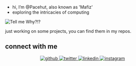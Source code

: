 - hi, I’m @Pacehut, also known as 'Mafiz'
- exploring the intricacies of computing

![Tell me Why?!?](https://media.giphy.com/media/VDB85YZsrqMXx3c7DE/giphy.gif)

just working on some projects, you can find them in my repos.


  
 
## connect with me  
<div align="center">
<a href="https://github.com/pacehutt" target="_blank">
<img src=https://img.shields.io/badge/github-%2324292e.svg?&style=for-the-badge&logo=github&logoColor=white alt=github style="margin-bottom: 5px;" />
</a>
<a href="https://twitter.com/whyknowmee" target="_blank">
<img src=https://img.shields.io/badge/twitter-%2300acee.svg?&style=for-the-badge&logo=twitter&logoColor=white alt=twitter style="margin-bottom: 5px;" />
</a>
<a href="https://linkedin.com/in/mafizonly" target="_blank">
<img src=https://img.shields.io/badge/linkedin-%231E77B5.svg?&style=for-the-badge&logo=linkedin&logoColor=white alt=linkedin style="margin-bottom: 5px;" />
</a>
<a href="https://instagram.com/mafiz._" target="_blank">
<img src=https://img.shields.io/badge/instagram-%23000000.svg?&style=for-the-badge&logo=instagram&logoColor=white alt=instagram style="margin-bottom: 5px;" />
</a>  
</div>  
  

<br/>  

<!--
## Github Stats  
<div align="left"><img src="https://github-readme-stats.vercel.app/api?username=pacehutt&show_icons=true&count_private=true&hide_border=true" align="center" /></div>  
<br/>  
--->


<!---
PaceHut/PaceHut is a ✨ special ✨ repository because its `README.md` (this file) appears on your GitHub profile.
You can click the Preview link to take a look at your changes.
--->
